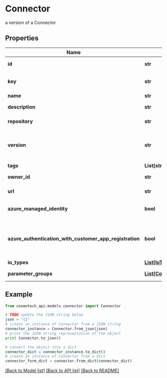 # Connector

a version of a Connector

## Properties

Name | Type | Description | Notes
------------ | ------------- | ------------- | -------------
**id** | **str** | the Connector version unique identifier | [optional] [readonly] 
**key** | **str** | the Connector key which group Connector versions | [optional] 
**name** | **str** | the Connector name | [optional] 
**description** | **str** | the Connector description | [optional] 
**repository** | **str** | the registry repository containing the image | [optional] 
**version** | **str** | the Connector version MAJOR.MINOR.PATCH. Must be aligned with an existing repository tag | [optional] 
**tags** | **List[str]** | the list of tags | [optional] 
**owner_id** | **str** | the user id which own this connector version | [optional] [readonly] 
**url** | **str** | an optional URL link to connector page | [optional] 
**azure_managed_identity** | **bool** | whether or not the connector uses Azure Managed Identity | [optional] 
**azure_authentication_with_customer_app_registration** | **bool** | whether to authenticate against Azure using the app registration credentials provided by the customer | [optional] 
**io_types** | [**List[IoTypesEnum]**](IoTypesEnum.md) |  | [optional] 
**parameter_groups** | [**List[ConnectorParameterGroup]**](ConnectorParameterGroup.md) | the list of connector parameters groups | [optional] 

## Example

```python
from cosmotech_api.models.connector import Connector

# TODO update the JSON string below
json = "{}"
# create an instance of Connector from a JSON string
connector_instance = Connector.from_json(json)
# print the JSON string representation of the object
print Connector.to_json()

# convert the object into a dict
connector_dict = connector_instance.to_dict()
# create an instance of Connector from a dict
connector_form_dict = connector.from_dict(connector_dict)
```
[[Back to Model list]](../README.md#documentation-for-models) [[Back to API list]](../README.md#documentation-for-api-endpoints) [[Back to README]](../README.md)


